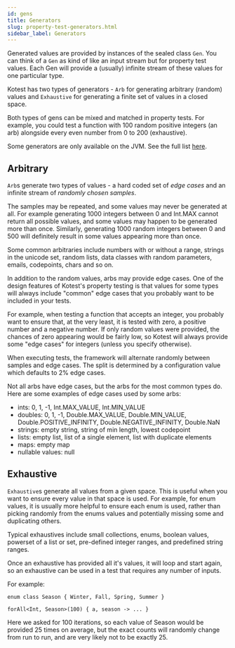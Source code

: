 ```yaml
---
id: gens
title: Generators
slug: property-test-generators.html
sidebar_label: Generators
---
```



Generated values are provided by instances of the sealed class `Gen`. You can think of a `Gen` as kind of like an input
stream but for property test values. Each Gen will provide a (usually) infinite stream of these values for one
particular type.

Kotest has two types of generators - `Arb` for generating arbitrary (random) values and `Exhaustive` for generating a
finite set of values in a closed space.

Both types of gens can be mixed and matched in property tests. For example, you could test a function with 100 random
positive integers (an arb) alongside every even number from 0 to 200 (exhaustive).

Some generators are only available on the JVM. See the full list [here](genslist.md).

## Arbitrary

`Arb`s generate two types of values - a hard coded set of _edge cases_ and an infinite stream of _randomly chosen
samples_.

The samples may be repeated, and some values may never be generated at all. For example generating 1000
integers between 0 and Int.MAX cannot return all possible values, and some values may happen to be generated
more than once. Similarly, generating 1000 random integers between 0 and 500 will definitely result in some values
appearing more than once.

Some common arbitraries include numbers with or without a range, strings in the unicode set, random lists,
data classes with random parameters, emails, codepoints, chars and so on.

In addition to the random values, arbs may provide edge cases. One of the design features of Kotest's property testing
is that values for some types will always include "common" edge cases that you probably want to be included in your
tests.

For example, when testing a function that accepts an integer, you probably want to ensure that, at the very least, it is
tested with zero, a positive number and a negative number. If only random values were provided, the chances of zero
appearing would be fairly low, so Kotest will always provide some "edge cases" for integers (unless you specify
otherwise).

When executing tests, the framework will alternate randomly between samples and edge cases. The split is determined
by a configuration value which defaults to 2% edge cases.

Not all arbs have edge cases, but the arbs for the most common types do.
Here are some examples of edge cases used by some arbs:

* ints: 0, 1, -1, Int.MAX_VALUE, Int.MIN_VALUE
* doubles: 0, 1, -1, Double.MAX_VALUE, Double.MIN_VALUE, Double.POSITIVE_INFINITY, Double.NEGATIVE_INFINITY, Double.NaN
* strings: empty string, string of min length, lowest codepoint
* lists: empty list, list of a single element, list with duplicate elements
* maps: empty map
* nullable values: null

## Exhaustive

`Exhaustive`s generate all values from a given space. This is useful when you want to ensure every value in that space
is used. For example, for enum values, it is usually more helpful to ensure each enum is used, rather than picking
randomly from the enums values and potentially missing some and duplicating others.

Typical exhaustives include small collections, enums, boolean values, powerset of a list or set, pre-defined integer
ranges, and predefined string ranges.

Once an exhaustive has provided all it's values, it will loop and start again, so an exhaustive can be used in a test
that requires any number of inputs.

For example:

```
enum class Season { Winter, Fall, Spring, Summer }

forAll<Int, Season>(100) { a, season -> ... }
```
 
Here we asked for 100 iterations, so each value of Season would be provided 25 times on average, but the exact counts will randomly change from run to run, and are very likely not to be exactly 25.



